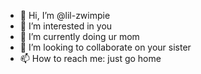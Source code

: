 - 👋 Hi, I’m @lil-zwimpie
- 👀 I’m interested in you
- 🌱 I’m currently doing ur mom
- 💞️ I’m looking to collaborate on your sister
- 📫 How to reach me: just go home

<!---
lil-zwimpie/lil-zwimpie is a ✨ special ✨ repository because its `README.md` (this file) appears on your GitHub profile.
You can click the Preview link to take a look at your changes.
--->
